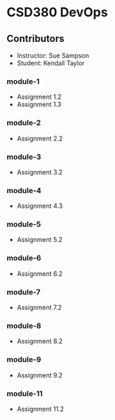 # CSD380 DevOps
## Contributors
- Instructor: Sue Sampson
- Student: Kendall Taylor

### module-1
- Assignment 1.2
- Assignment 1.3

### module-2
- Assignment 2.2

### module-3
- Assignment 3.2

### module-4
- Assignment 4.3

### module-5
- Assignment 5.2

### module-6
- Assignment 6.2

### module-7
- Assignment 7.2

### module-8
- Assignment 8.2

### module-9
- Assignment 9.2

### module-11
- Assignment 11.2

